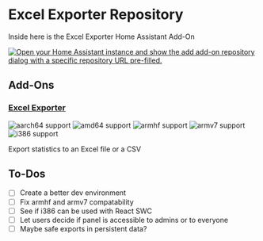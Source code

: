# Excel Exporter Repository

Inside here is the Excel Exporter Home Assistant Add-On

[![Open your Home Assistant instance and show the add add-on repository dialog with a specific repository URL pre-filled.](https://my.home-assistant.io/badges/supervisor_add_addon_repository.svg)](https://my.home-assistant.io/redirect/supervisor_add_addon_repository/?repository_url=https%3A%2F%2Fgithub.com%2FDerLev%2Fexcel-exporter)

## Add-Ons

### [Excel Exporter](./excel-exporter)

![aarch64 support](https://img.shields.io/badge/aarch64-yes-green)
![amd64 support](https://img.shields.io/badge/amd64-yes-green)
![armhf support](https://img.shields.io/badge/armhf-no-red)
![armv7 support](https://img.shields.io/badge/armv7-no-red)
![i386 support](https://img.shields.io/badge/i386-no-red)

Export statistics to an Excel file or a CSV

## To-Dos

* [ ] Create a better dev environment
* [ ] Fix armhf and armv7 compatability
* [ ] See if i386 can be used with React SWC
* [ ] Let users decide if panel is accessible to admins or to everyone
* [ ] Maybe safe exports in persistent data?
